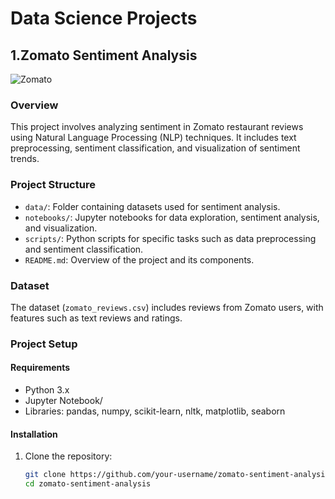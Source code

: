 # Data Science Projects

## 1.Zomato Sentiment Analysis

![Zomato](zomato-image-url)

### Overview

This project involves analyzing sentiment in Zomato restaurant reviews using Natural Language Processing (NLP) techniques. It includes text preprocessing, sentiment classification, and visualization of sentiment trends.

### Project Structure

- `data/`: Folder containing datasets used for sentiment analysis.
- `notebooks/`: Jupyter notebooks for data exploration, sentiment analysis, and visualization.
- `scripts/`: Python scripts for specific tasks such as data preprocessing and sentiment classification.
- `README.md`: Overview of the project and its components.

### Dataset

The dataset (`zomato_reviews.csv`) includes reviews from Zomato users, with features such as text reviews and ratings.

### Project Setup

#### Requirements

- Python 3.x
- Jupyter Notebook/
- Libraries: pandas, numpy, scikit-learn, nltk, matplotlib, seaborn

#### Installation

1. Clone the repository:
   ```bash
   git clone https://github.com/your-username/zomato-sentiment-analysis.git
   cd zomato-sentiment-analysis
